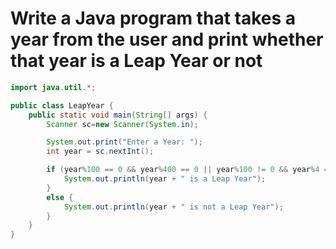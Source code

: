 # Write a Java program that takes a year from the user and print whether that year is a Leap Year or not
```java
import java.util.*;

public class LeapYear {
    public static void main(String[] args) {
        Scanner sc=new Scanner(System.in);

        System.out.print("Enter a Year: ");
        int year = sc.nextInt();

        if (year%100 == 0 && year%400 == 0 || year%100 != 0 && year%4 == 0) {
            System.out.println(year + " is a Leap Year");
        }
        else {
            System.out.println(year + " is not a Leap Year");
        }
    }
}
```
